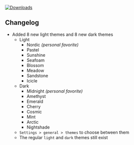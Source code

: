 [![Downloads](https://img.shields.io/github/downloads/zevnda/steam-game-idler/1.7.24/total?style=for-the-badge&logo=github&color=137eb5)](https://github.com/zevnda/steam-game-idler/releases/download/1.7.24/Steam.Game.Idler_1.7.24_x64-setup.exe)

## Changelog
- Added 8 new light themes and 8 new dark themes
  - Light
    - Nordic *(personal favorite)*
    - Pastel
    - Sunshine
    - Seafoam
    - Blossom
    - Meadow
    - Sandstone
    - Icicle
  - Dark
    - Midnight *(personal favorite)*
    - Amethyst
    - Emerald
    - Cherry
    - Cosmic
    - Mint
    - Arctic
    - Nightshade
  - `Settings > general > themes` to choose between them
  - The regular `light` and `dark` themes still exist
